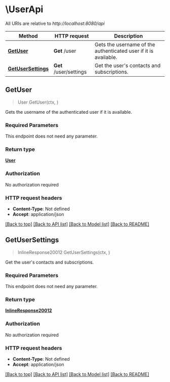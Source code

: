 # \UserApi

All URIs are relative to *http://localhost:8080/api*

Method | HTTP request | Description
------------- | ------------- | -------------
[**GetUser**](UserApi.md#GetUser) | **Get** /user | Gets the username of the authenticated user if it is available.
[**GetUserSettings**](UserApi.md#GetUserSettings) | **Get** /user/settings | Get the user&#39;s contacts and subscriptions.



## GetUser

> User GetUser(ctx, )

Gets the username of the authenticated user if it is available.

### Required Parameters

This endpoint does not need any parameter.

### Return type

[**User**](User.md)

### Authorization

No authorization required

### HTTP request headers

- **Content-Type**: Not defined
- **Accept**: application/json

[[Back to top]](#) [[Back to API list]](../README.md#documentation-for-api-endpoints)
[[Back to Model list]](../README.md#documentation-for-models)
[[Back to README]](../README.md)


## GetUserSettings

> InlineResponse20012 GetUserSettings(ctx, )

Get the user's contacts and subscriptions.

### Required Parameters

This endpoint does not need any parameter.

### Return type

[**InlineResponse20012**](inline_response_200_12.md)

### Authorization

No authorization required

### HTTP request headers

- **Content-Type**: Not defined
- **Accept**: application/json

[[Back to top]](#) [[Back to API list]](../README.md#documentation-for-api-endpoints)
[[Back to Model list]](../README.md#documentation-for-models)
[[Back to README]](../README.md)

